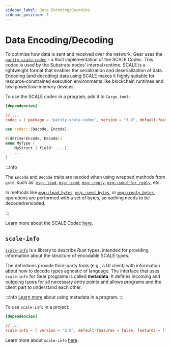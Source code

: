 ```yaml
---
sidebar_label: Data Encoding/Decoding
sidebar_position: 7
---
```


# Data Encoding/Decoding

To optimize how data is sent and received over the network, Gear uses the [`parity-scale-codec`](https://docs.rs/parity-scale-codec) - a Rust implementation of the SCALE Codec. This codec is used by the Substrate nodes' internal runtime. SCALE is a lightweight format that enables the serialization and deserialization of data. Encoding (and decoding) data using SCALE makes it highly suitable for resource-constrained execution environments like blockchain runtimes and low-power/low-memory devices.

To use the SCALE codec in a program, add it to `Cargo.toml`:

```toml
[dependencies]

// ...
codec = { package = "parity-scale-codec", version = "3.6", default-features = false }
```

```rust
use codec::{Decode, Encode};

#[derive(Encode, Decode)]
enum MyType {
    MyStruct { field: ... },
    ...
}
```

:::info

The `Encode` and `Decode` traits are needed when using wrapped methods from `gstd`, such as: [`msg::load`](https://docs.rs/gstd/latest/gstd/msg/fn.load.html), [`msg::send`](https://docs.rs/gstd/latest/gstd/msg/fn.send.html), [`msg::reply`](https://docs.rs/gstd/latest/gstd/msg/fn.reply.html), [`msg::send_for_reply`](https://docs.rs/gstd/latest/gstd/msg/fn.send_for_reply.html), etc.

In methods like [`msg::load_bytes`](https://docs.rs/gstd/latest/gstd/msg/fn.load_bytes.html), [`msg::send_bytes`](https://docs.rs/gstd/latest/gstd/msg/fn.send_bytes.html), or [`msg::reply_bytes`](https://docs.rs/gstd/latest/gstd/msg/fn.reply_bytes.html), operations are performed with a set of bytes, so nothing needs to be decoded/encoded.

:::

Learn more about the SCALE Codec [here](https://github.com/paritytech/parity-scale-codec).

## `scale-info`

[`scale-info`](https://docs.rs/scale-info/) is a library to describe Rust types, intended for providing information about the structure of encodable SCALE types.

The definitions provide third-party tools (e.g., a UI client) with information about how to decode types agnostic of language. The interface that uses `scale-info` for Gear programs is called **metadata**. It defines incoming and outgoing types for all necessary entry points and allows programs and the client part to understand each other.

:::info
[Learn more](./metadata.md) about using metadata in a program.
:::

To use `scale-info` in a project:

```toml
[dependencies]

// ...
scale-info = { version = "2.9", default-features = false, features = ["derive"] }
```

Learn more about `scale-info` [here](https://github.com/paritytech/scale-info).